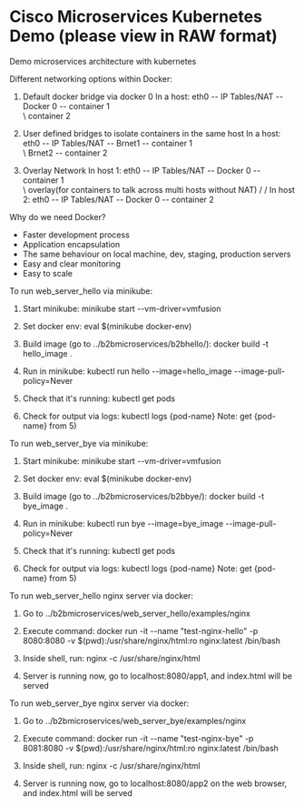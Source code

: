 # Cisco Microservices Kubernetes Demo (please view in RAW format)

Demo microservices architecture with kubernetes

Different networking options within Docker:
1) Default docker bridge via docker 0
In a host: eth0 -- IP Tables/NAT -- Docker 0 -- container 1
                                             \
                                              \ container 2
                                              
2) User defined bridges to isolate containers in the same host
In a host: eth0 -- IP Tables/NAT -- Brnet1 -- container 1
                                 \
                                  \ Brnet2 -- container 2
                                  
3) Overlay Network
In host 1: eth0 -- IP Tables/NAT -- Docker 0 -- container 1
                                                           \
                                                             \ 
                                                               overlay(for containers to talk across multi hosts without NAT)
                                                               /
                                                              /
In host 2: eth0 -- IP Tables/NAT -- Docker 0 -- container 2

Why do we need Docker?

- Faster development process
- Application encapsulation
- The same behaviour on local machine, dev, staging, production servers
- Easy and clear monitoring
- Easy to scale

To run web_server_hello via minikube:
1) Start minikube:
minikube start --vm-driver=vmfusion

2) Set docker env:
eval $(minikube docker-env)

3) Build image (go to ../b2bmicroservices/b2bhello/):
docker build -t hello_image .

4) Run in minikube:
kubectl run hello --image=hello_image --image-pull-policy=Never

5) Check that it's running:
kubectl get pods

6) Check for output via logs:
kubectl logs {pod-name}
Note: get {pod-name} from 5)


To run web_server_bye via minikube:
1) Start minikube:
minikube start --vm-driver=vmfusion

2) Set docker env:
eval $(minikube docker-env)

3) Build image (go to ../b2bmicroservices/b2bbye/):
docker build -t bye_image .

4) Run in minikube:
kubectl run bye --image=bye_image --image-pull-policy=Never

5) Check that it's running:
kubectl get pods

6) Check for output via logs:
kubectl logs {pod-name}
Note: get {pod-name} from 5)


To run web_server_hello nginx server via docker:
1) Go to ../b2bmicroservices/web_server_hello/examples/nginx

2) Execute command: docker run -it --name "test-nginx-hello" -p 8080:8080 -v $(pwd):/usr/share/nginx/html:ro nginx:latest /bin/bash

3) Inside shell, run: nginx -c /usr/share/nginx/html

4) Server is running now, go to localhost:8080/app1, and index.html will be served


To run web_server_bye nginx server via docker:
1) Go to ../b2bmicroservices/web_server_bye/examples/nginx

2) Execute command: docker run -it --name "test-nginx-bye" -p 8081:8080 -v $(pwd):/usr/share/nginx/html:ro nginx:latest /bin/bash

3) Inside shell, run: nginx -c /usr/share/nginx/html

4) Server is running now, go to localhost:8080/app2 on the web browser, and index.html will be served
